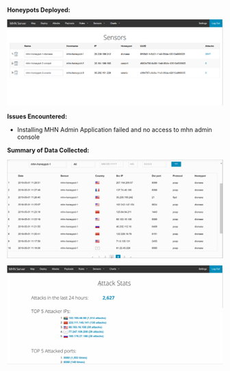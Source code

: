 **Honeypots Deployed:**

![Sensors](sensors.PNG)

**Issues Encountered:**
* Installing MHN Admin Application failed and no access to mhn admin console


**Summary of Data Collected:**

![](honeypot-1_attack.gif)



![](attack_stat.gif)
